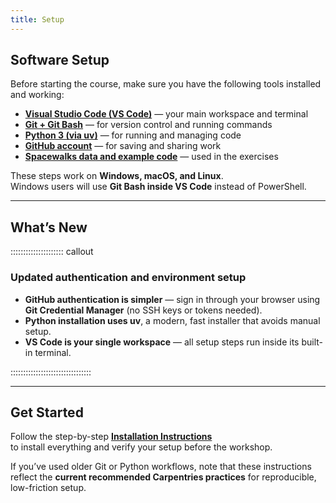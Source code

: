 ```yaml
---
title: Setup
---
```


## Software Setup

Before starting the course, make sure you have the following tools installed and working:

- [**Visual Studio Code (VS Code)**](installation-instructions.html#step-1--install-visual-studio-code) — your main workspace and terminal  
- [**Git + Git Bash**](installation-instructions.html#step-2--install-git) — for version control and running commands  
- [**Python 3 (via uv)**](installation-instructions.html#step-5--install-python-using-uv) — for running and managing code  
- [**GitHub account**](installation-instructions.html#step-8--connect-to-github-simplified-setup) — for saving and sharing work  
- [**Spacewalks data and example code**](installation-instructions.html#step-6--download-course-files) — used in the exercises

These steps work on **Windows, macOS, and Linux**.  
Windows users will use **Git Bash inside VS Code** instead of PowerShell.

---

## What’s New

::::::::::::::::::::: callout

### Updated authentication and environment setup

- **GitHub authentication is simpler** — sign in through your browser using **Git Credential Manager** (no SSH keys or tokens needed).  
- **Python installation uses uv**, a modern, fast installer that avoids manual setup.  
- **VS Code is your single workspace** — all setup steps run inside its built-in terminal.

::::::::::::::::::::::::::::::::

---

## Get Started

Follow the step-by-step [**Installation Instructions**](installation-instructions.md)  
to install everything and verify your setup before the workshop.

If you’ve used older Git or Python workflows, note that these instructions reflect the **current recommended Carpentries practices** for reproducible, low-friction setup.
